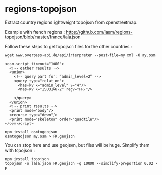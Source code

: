 regions-topojson
================

Extract country regions lightweight topojson from openstreetmap. 

Example with french regions : https://github.com/laem/regions-topojson/blob/master/france/lala.json

Follow these steps to get topojson files for the other countries :

```
wget www.overpass-api.de/api/interpreter --post-file=my.xml -O my.osm
```

```
<osm-script timeout="1000">
  <!-- gather results -->
  <union>
    <!-- query part for: “admin_level=2” -->
    <query type="relation">
      <has-kv k="admin_level" v="4"/>
      <has-kv k="ISO3166-2" regv="FR-"/>
      
    </query>
  </union>
  <!-- print results -->
  <print mode="body"/>
  <recurse type="down"/>
  <print mode="skeleton" order="quadtile"/>
</osm-script>
```
```
npm install osmtogeojson
osmtogeojson my.osm > FR.geojson
```
You can stop here and use geojson, but files will be huge. Simplify them with topojson :

```
npm install topojson
topojson -o lala.json FR.geojson -q 10000 --simplify-proportion 0.02 -p
```
